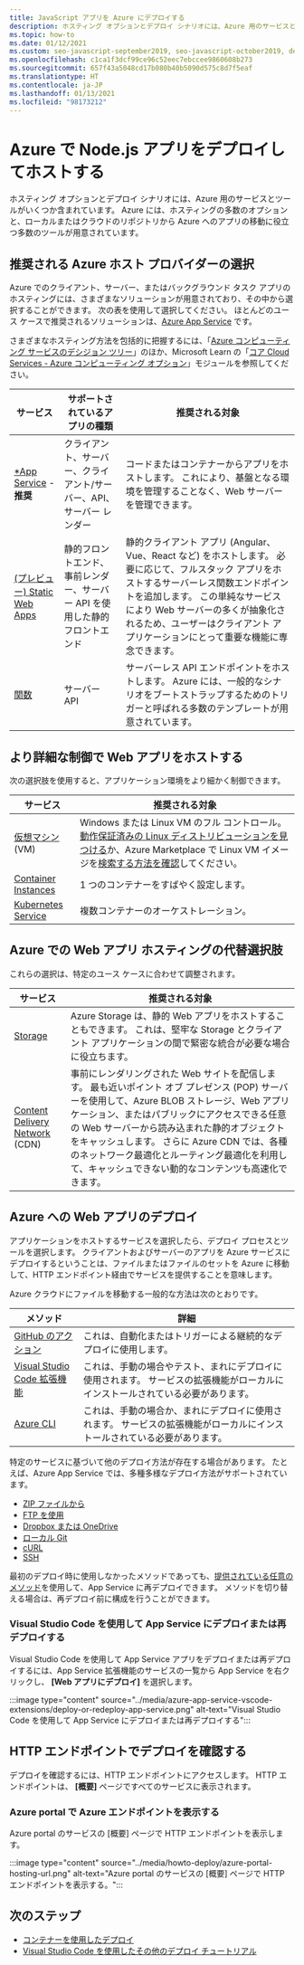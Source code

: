 ```yaml
---
title: JavaScript アプリを Azure にデプロイする
description: ホスティング オプションとデプロイ シナリオには、Azure 用のサービスとツールがいくつか含まれています。 アプリを発行し、Azure でサービスを提供します。
ms.topic: how-to
ms.date: 01/12/2021
ms.custom: seo-javascript-september2019, seo-javascript-october2019, devx-track-js, contperf-fy21q2
ms.openlocfilehash: c1ca1f3dcf99ce96c52eec7ebccee9860608b273
ms.sourcegitcommit: 657f43a5048cd17b080b40b5090d575c8d7f5eaf
ms.translationtype: HT
ms.contentlocale: ja-JP
ms.lasthandoff: 01/13/2021
ms.locfileid: "98173212"
---
```

# <a name="deploy-and-host-your-nodejs-apps-on-azure"></a>Azure で Node.js アプリをデプロイしてホストする

ホスティング オプションとデプロイ シナリオには、Azure 用のサービスとツールがいくつか含まれています。 Azure には、ホスティングの多数のオプションと、ローカルまたはクラウドのリポジトリから Azure へのアプリの移動に役立つ多数のツールが用意されています。 

## <a name="choose-a-recommended-azure-host-provider"></a>推奨される Azure ホスト プロバイダーの選択

Azure でのクライアント、サーバー、またはバックグラウンド タスク アプリのホスティングには、さまざまなソリューションが用意されており、その中から選択することができます。 次の表を使用して選択してください。 ほとんどのユース ケースで推奨されるソリューションは、[Azure App Service](/azure/app-service/overview) です。 

さまざまなホスティング方法を包括的に把握するには、「[Azure コンピューティング サービスのデシジョン ツリー](/azure/architecture/guide/technology-choices/compute-decision-tree)」のほか、Microsoft Learn の「[コア Cloud Services - Azure コンピューティング オプション](/learn/modules/intro-to-azure-compute)」モジュールを参照してください。


 サービス |サポートされているアプリの種類| 推奨される対象 |
|--|--|--|
|[*App Service](/azure/app-service/overview) - **推奨**|クライアント、サーバー、クライアント/サーバー、API、サーバー レンダー|コードまたはコンテナーからアプリをホストします。 これにより、基盤となる環境を管理することなく、Web サーバーを管理できます。|
|[(プレビュー) Static Web Apps](/azure/static-web-apps/)|静的フロントエンド、事前レンダー、サーバー API を使用した静的フロントエンド|静的クライアント アプリ (Angular、Vue、React など) をホストします。 必要に応じて、フルスタック アプリをホストするサーバーレス関数エンドポイントを追加します。 この単純なサービスにより Web サーバーの多くが抽象化されるため、ユーザーはクライアント アプリケーションにとって重要な機能に専念できます。 |
|[関数](/azure/azure-functions/)|サーバー API|サーバーレス API エンドポイントをホストします。 Azure には、一般的なシナリオをブートストラップするためのトリガーと呼ばれる多数のテンプレートが用意されています。|

## <a name="host-web-apps-with-more-control"></a>より詳細な制御で Web アプリをホストする

次の選択肢を使用すると、アプリケーション環境をより細かく制御できます。 

| サービス | 推奨される対象 |
|--|--|
|[仮想マシン](/azure/virtual-machines) (VM)|Windows または Linux VM のフル コントロール。 [動作保証済みの Linux ディストリビューションを見つける](/azure/virtual-machines/linux/endorsed-distros?toc=/azure/virtual-machines/linux/toc.json)か、Azure Marketplace で Linux VM イメージを[検索する方法を確認](/azure/virtual-machines/linux/cli-ps-findimage)してください。|
|[Container Instances](/azure/container-instances/)|1 つのコンテナーをすばやく設定します。|
|[Kubernetes Service](/azure/aks/)|複数コンテナーのオーケストレーション。|

## <a name="alternative-choices-for-web-app-hosting-on-azure"></a>Azure での Web アプリ ホスティングの代替選択肢

これらの選択は、特定のユース ケースに合わせて調整されます。 

| サービス | 推奨される対象 |
|--|--|
|[Storage](/azure/storage/blobs/storage-blob-static-website-how-to?tabs=azure-portal)|Azure Storage は、静的 Web アプリをホストすることもできます。 これは、堅牢な Storage とクライアント アプリケーションの間で緊密な統合が必要な場合に役立ちます。|
|[Content Delivery Network](/azure/cdn/) (CDN)|事前にレンダリングされた Web サイトを配信します。 最も近いポイント オブ プレゼンス (POP) サーバーを使用して、Azure BLOB ストレージ、Web アプリケーション、またはパブリックにアクセスできる任意の Web サーバーから読み込まれた静的オブジェクトをキャッシュします。 さらに Azure CDN では、各種のネットワーク最適化とルーティング最適化を利用して、キャッシュできない動的なコンテンツも高速化できます。|

## <a name="deploy-your-web-app-to-azure"></a>Azure への Web アプリのデプロイ

アプリケーションをホストするサービスを選択したら、デプロイ プロセスとツールを選択します。 クライアントおよびサーバーのアプリを Azure サービスにデプロイするということは、ファイルまたはファイルのセットを Azure に移動して、HTTP エンドポイント経由でサービスを提供することを意味します。 

Azure クラウドにファイルを移動する一般的な方法は次のとおりです。

| メソッド | 詳細 |
|--|--|
|[GitHub のアクション](/azure/app-service/deploy-github-actions?tabs=applevel)|これは、自動化またはトリガーによる継続的なデプロイに使用します。|
|[Visual Studio Code 拡張機能](https://marketplace.visualstudio.com/search?term=azure&target=VSCode&category=All%20categories&sortBy=Relevance)|これは、手動の場合やテスト、まれにデプロイに使用されます。 サービスの拡張機能がローカルにインストールされている必要があります。|
|[Azure CLI](../tutorial/tutorial-vscode-azure-cli-node/tutorial-vscode-azure-cli-node-04.md)|これは、手動の場合か、まれにデプロイに使用されます。 サービスの拡張機能がローカルにインストールされている必要があります。|

特定のサービスに基づいて他のデプロイ方法が存在する場合があります。 たとえば、Azure App Service では、多種多様なデプロイ方法がサポートされています。
* [ZIP ファイルから](/azure/app-service/deploy-zip)
* [FTP を使用](/azure/app-service/deploy-ftp)
* [Dropbox または OneDrive](/azure/app-service/deploy-content-sync)
* [ローカル Git](/azure/app-service/deploy-local-git)
* [cURL](/azure/app-service/deploy-zip#with-curl)
* [SSH](/azure/app-service/configure-linux-open-ssh-session)

最初のデプロイ時に使用しなかったメソッドであっても、[提供されている任意のメソッド](#deploy-your-web-app-to-azure)を使用して、App Service に再デプロイできます。 メソッドを切り替える場合は、再デプロイ前に構成を行うことができます。 

### <a name="deploy-or-redeploy-to-app-service-with-visual-studio-code"></a>Visual Studio Code を使用して App Service にデプロイまたは再デプロイする

Visual Studio Code を使用して App Service アプリをデプロイまたは再デプロイするには、App Service 拡張機能のサービスの一覧から App Service を右クリックし、 **[Web アプリにデプロイ]** を選択します。 

:::image type="content" source="../media/azure-app-service-vscode-extensions/deploy-or-redeploy-app-service.png" alt-text="Visual Studio Code を使用して App Service にデプロイまたは再デプロイする":::

## <a name="verify-your-deployment-with-your-http-endpoint"></a>HTTP エンドポイントでデプロイを確認する

デプロイを確認するには、HTTP エンドポイントにアクセスします。 HTTP エンドポイントは、 **[概要]** ページですべてのサービスに表示されます。 

### <a name="view-http-endpoint-in-azure-portal"></a>Azure portal で Azure エンドポイントを表示する

Azure portal のサービスの [概要] ページで HTTP エンドポイントを表示します。 

:::image type="content" source="../media/howto-deploy/azure-portal-hosting-url.png" alt-text="Azure portal のサービスの [概要] ページで HTTP エンドポイントを表示する。":::

## <a name="next-steps"></a>次のステップ

* [コンテナーを使用したデプロイ](deploy-containers.md)
* [Visual Studio Code を使用したその他のデプロイ チュートリアル](https://code.visualstudio.com/docs/azure/deployment)
